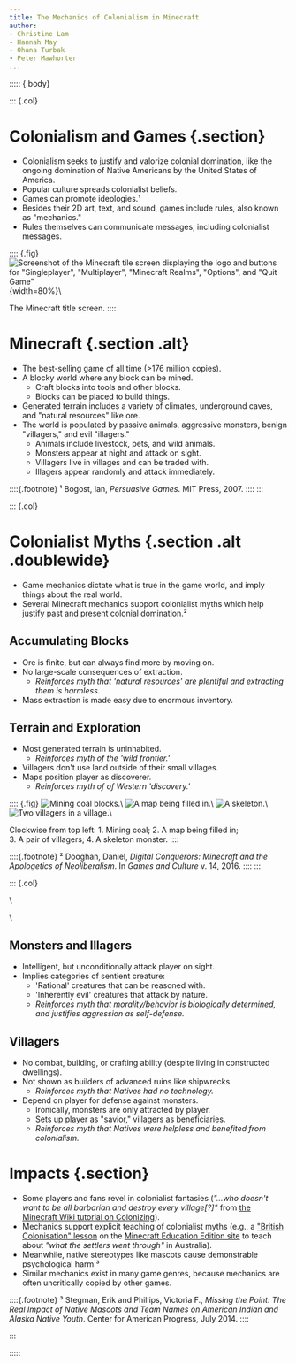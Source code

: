```yaml
---
title: The Mechanics of Colonialism in Minecraft
author:
- Christine Lam
- Hannah May
- Ohana Turbak
- Peter Mawhorter
...
```


::::: {.body}

::: {.col}

# Colonialism and Games {.section}

- Colonialism seeks to justify and valorize colonial domination, like the ongoing domination of Native Americans by the United States of America.
- Popular culture spreads colonialist beliefs.
- Games can promote ideologies.¹
- Besides their 2D art, text, and sound, games include rules, also known as "mechanics."
- Rules themselves can communicate messages, including colonialist messages.

:::: {.fig}
![Screenshot of the Minecraft tile screen displaying the logo and buttons for "Singleplayer", "Multiplayer", "Minecraft Realms", "Options", and "Quit Game"](screenshots/title_screen.png){width=80%}\ 

The Minecraft title screen.
::::

# Minecraft {.section .alt}
- The best-selling game of all time (>176 million copies).
- A blocky world where any block can be mined.
    * Craft blocks into tools and other blocks.
    * Blocks can be placed to build things.
- Generated terrain includes a variety of climates, underground caves, and "natural resources" like ore.
- The world is populated by passive animals, aggressive monsters, benign "villagers," and evil "illagers."
    * Animals include livestock, pets, and wild animals.
    * Monsters appear at night and attack on sight.
    * Villagers live in villages and can be traded with.
    * Illagers appear randomly and attack immediately.

::::{.footnote}
¹ Bogost, Ian, *Persuasive Games*. MIT Press, 2007.
::::
:::

::: {.col}

# Colonialist Myths {.section .alt .doublewide}

- Game mechanics dictate what is true in the game world, and imply things about the real world.
- Several Minecraft mechanics support colonialist myths which help justify past and present colonial domination.²


## Accumulating Blocks

- Ore is finite, but can always find more by moving on.
- No large-scale consequences of extraction.
    * *Reinforces myth that 'natural resources' are plentiful and extracting them is harmless.*
- Mass extraction is made easy due to enormous inventory.

## Terrain and Exploration

- Most generated terrain is uninhabited.
    * *Reinforces myth of the 'wild frontier.'*
- Villagers don't use land outside of their small villages.
- Maps position player as discoverer.
    * *Reinforces myth of of Western 'discovery.'*

:::: {.fig}
![Mining coal blocks.](screenshots/mining_coal.png)\ 
![A map being filled in.](screenshots/map_with_voyage.png)\ 
![A skeleton.](screenshots/skeleton_attacking.png)\ 
![Two villagers in a village.](screenshots/villagers.png)\ 

Clockwise from top left: 1. Mining coal; 2. A map being filled in;<br/> 3. A pair of villagers; 4. A skeleton monster.
::::

::::{.footnote}
² Dooghan, Daniel, *Digital Conquerors: Minecraft and the Apologetics of Neoliberalism*. In *Games and Culture* v. 14, 2016.
::::
:::

::: {.col}

\ 

\ 

## Monsters and Illagers

- Intelligent, but unconditionally attack player on sight.
- Implies categories of sentient creature:
    * 'Rational' creatures that can be reasoned with.
    * 'Inherently evil' creatures that attack by nature.
    * *Reinforces myth that morality/behavior is biologically determined, and justifies aggression as self-defense.*


## Villagers

- No combat, building, or crafting ability (despite living in constructed dwellings).
- Not shown as builders of advanced ruins like shipwrecks.
    * *Reinforces myth that Natives had no technology.*
- Depend on player for defense against monsters.
    * Ironically, monsters are only attracted by player.
    * Sets up player as "savior," villagers as beneficiaries.
    * *Reinforces myth that Natives were helpless and benefited from colonialism.*

# Impacts {.section}

- Some players and fans revel in colonialist fantasies (*"...who doesn't want to be all barbarian and destroy every village[?]"* from [the Minecraft Wiki tutorial on Colonizing](https://minecraft.gamepedia.com/Tutorials/Colonizing)).
- Mechanics support explicit teaching of colonialist myths (e.g., a ["British Colonisation" lesson](https://education.minecraft.net/lessons/british-colonisation/) on the [Minecraft Education Edition site](https://education.minecraft.net/) to teach about *"what the settlers went through"* in Australia).
- Meanwhile, native stereotypes like mascots cause demonstrable psychological harm.³
- Similar mechanics exist in many game genres, because mechanics are often uncritically copied by other games.


::::{.footnote}
³ Stegman, Erik and Phillips, Victoria F., *Missing the Point: The Real Impact of Native Mascots and Team Names on American Indian
and Alaska Native Youth*. Center for American Progress, July 2014.
::::

:::

:::::
